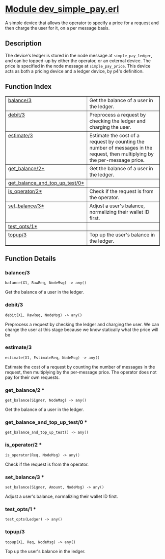 # [Module dev_simple_pay.erl](https://github.com/permaweb/HyperBEAM/blob/main/src/dev_simple_pay.erl)




A simple device that allows the operator to specify a price for a
request and then charge the user for it, on a per message basis.

<a name="description"></a>

## Description ##
The device's ledger is stored in the node message at `simple_pay_ledger`,
and can be topped-up by either the operator, or an external device. The
price is specified in the node message at `simple_pay_price`.
This device acts as both a pricing device and a ledger device, by p4's
definition.<a name="index"></a>

## Function Index ##


<table width="100%" border="1" cellspacing="0" cellpadding="2" summary="function index"><tr><td valign="top"><a href="#balance-3">balance/3</a></td><td>Get the balance of a user in the ledger.</td></tr><tr><td valign="top"><a href="#debit-3">debit/3</a></td><td>Preprocess a request by checking the ledger and charging the user.</td></tr><tr><td valign="top"><a href="#estimate-3">estimate/3</a></td><td>Estimate the cost of a request by counting the number of messages in
the request, then multiplying by the per-message price.</td></tr><tr><td valign="top"><a href="#get_balance-2">get_balance/2*</a></td><td>Get the balance of a user in the ledger.</td></tr><tr><td valign="top"><a href="#get_balance_and_top_up_test-0">get_balance_and_top_up_test/0*</a></td><td></td></tr><tr><td valign="top"><a href="#is_operator-2">is_operator/2*</a></td><td>Check if the request is from the operator.</td></tr><tr><td valign="top"><a href="#set_balance-3">set_balance/3*</a></td><td>Adjust a user's balance, normalizing their wallet ID first.</td></tr><tr><td valign="top"><a href="#test_opts-1">test_opts/1*</a></td><td></td></tr><tr><td valign="top"><a href="#topup-3">topup/3</a></td><td>Top up the user's balance in the ledger.</td></tr></table>


<a name="functions"></a>

## Function Details ##

<a name="balance-3"></a>

### balance/3 ###

`balance(X1, RawReq, NodeMsg) -> any()`

Get the balance of a user in the ledger.

<a name="debit-3"></a>

### debit/3 ###

`debit(X1, RawReq, NodeMsg) -> any()`

Preprocess a request by checking the ledger and charging the user. We
can charge the user at this stage because we know statically what the price
will be

<a name="estimate-3"></a>

### estimate/3 ###

`estimate(X1, EstimateReq, NodeMsg) -> any()`

Estimate the cost of a request by counting the number of messages in
the request, then multiplying by the per-message price. The operator does
not pay for their own requests.

<a name="get_balance-2"></a>

### get_balance/2 * ###

`get_balance(Signer, NodeMsg) -> any()`

Get the balance of a user in the ledger.

<a name="get_balance_and_top_up_test-0"></a>

### get_balance_and_top_up_test/0 * ###

`get_balance_and_top_up_test() -> any()`

<a name="is_operator-2"></a>

### is_operator/2 * ###

`is_operator(Req, NodeMsg) -> any()`

Check if the request is from the operator.

<a name="set_balance-3"></a>

### set_balance/3 * ###

`set_balance(Signer, Amount, NodeMsg) -> any()`

Adjust a user's balance, normalizing their wallet ID first.

<a name="test_opts-1"></a>

### test_opts/1 * ###

`test_opts(Ledger) -> any()`

<a name="topup-3"></a>

### topup/3 ###

`topup(X1, Req, NodeMsg) -> any()`

Top up the user's balance in the ledger.

